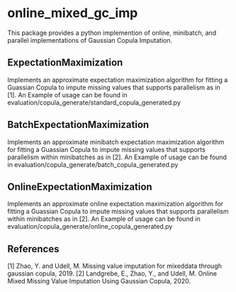 # online_mixed_gc_imp
This package provides a python implemention of online, minibatch, and parallel implementations of Gaussian Copula Imputation.

## ExpectationMaximization
Implements an approximate expectation maximization algorithm for fitting a Guassian Copula to impute missing values that supports parallelism as in [1]. An Example of usage can be found in evaluation/copula_generate/standard_copula_generated.py

## BatchExpectationMaximization
Implements an approximate minibatch expectation maximization algorithm for fitting a Guassian Copula to impute missing values that supports parallelism within minibatches as in [2]. An Example of usage can be found in evaluation/copula_generate/batch_copula_generated.py

## OnlineExpectationMaximization
Implements an approximate online expectation maximization algorithm for fitting a Guassian Copula to impute missing values that supports parallelism within minibatches as in [2]. An Example of usage can be found in evaluation/copula_generate/online_copula_generated.py


## References
[1] Zhao, Y. and Udell, M. Missing value imputation for mixeddata through gaussian copula, 2019.
[2] Landgrebe, E., Zhao, Y., and Udell, M. Online Mixed Missing Value Imputation Using Gaussian Copula, 2020.